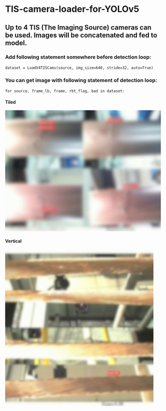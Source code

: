 # TIS-camera-loader-for-YOLOv5
## Up to 4 TIS (The Imaging Source) cameras can be used. Images will be concatenated and fed to model.

### Add following statement somewhere before detection loop:
    dataset = LoadV4TISCams(source, img_size=640, stride=32, auto=True)

### You can get image with following statement of detection loop:
    for source, frame_lb, frame, rbt_flag, bad in dataset:

#### Tiled
![](https://github.com/SwHaraday/TIS-camera-loader-for-YOLOv5/blob/main/sample_image/tiled.jpg)
#### Vertical
![](https://github.com/SwHaraday/TIS-camera-loader-for-YOLOv5/blob/main/sample_image/vertical.jpg)


